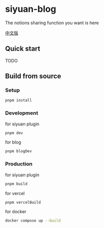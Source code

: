# siyuan-blog

The notions sharing function you want is here

[中文版](README_zh_CN.md)

## Quick start

TODO

## Build from source

### Setup

```bash
pnpm install
```

### Development

for siyuan plugin

```bash
pnpm dev
```

for blog

```bash
pnpm blogDev
```

### Production

for siyuan plugin

```bash
pnpm build
```

for vercel

```bash
pnpm vercelBuild
```

for docker

```bash
docker compose up --build
```